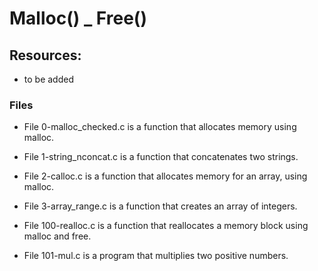 # Malloc() _ Free()

## Resources:

* to be added

### Files

* File 0-malloc_checked.c is a function that allocates memory using malloc.

* File 1-string_nconcat.c is a function that concatenates two strings.

* File 2-calloc.c is a function that allocates memory for an array, using malloc.

* File 3-array_range.c is a function that creates an array of integers.

* File 100-realloc.c is a function that reallocates a memory block using malloc and free.

* File 101-mul.c is a program that multiplies two positive numbers.
